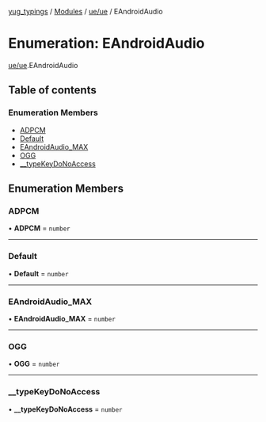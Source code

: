 [yug_typings](../README.md) / [Modules](../modules.md) / [ue/ue](../modules/ue_ue.md) / EAndroidAudio

# Enumeration: EAndroidAudio

[ue/ue](../modules/ue_ue.md).EAndroidAudio

## Table of contents

### Enumeration Members

- [ADPCM](ue_ue.EAndroidAudio.md#adpcm)
- [Default](ue_ue.EAndroidAudio.md#default)
- [EAndroidAudio\_MAX](ue_ue.EAndroidAudio.md#eandroidaudio_max)
- [OGG](ue_ue.EAndroidAudio.md#ogg)
- [\_\_typeKeyDoNoAccess](ue_ue.EAndroidAudio.md#__typekeydonoaccess)

## Enumeration Members

### ADPCM

• **ADPCM** = `number`

___

### Default

• **Default** = `number`

___

### EAndroidAudio\_MAX

• **EAndroidAudio\_MAX** = `number`

___

### OGG

• **OGG** = `number`

___

### \_\_typeKeyDoNoAccess

• **\_\_typeKeyDoNoAccess** = `number`
